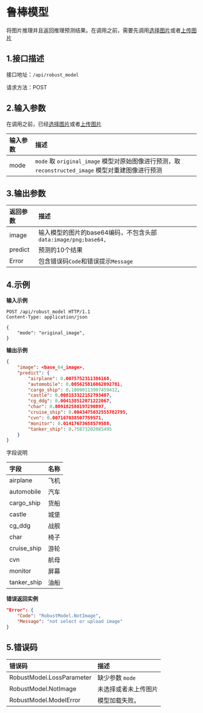 
# 鲁棒模型
将图片推理并且返回推理预测结果。在调用之前，需要先调用[选择图片](api/select_image.md)或者[上传图片](api/upload_image.md)
## 1.接口描述



接口地址：`/api/robust_model`

请求方法：POST

## 2.输入参数

在调用之前，已经[选择图片](api/select_image.md)或者[上传图片](api/upload_image.md)

| 输入参数 | 描述                                                                                               |
| :------- | :------------------------------------------------------------------------------------------------- |
| mode     | `mode` 取 `original_image` 模型对原始图像进行预测，取 `reconstructed_image` 模型对重建图像进行预测 |


## 3.输出参数

| 返回参数 | 描述                                                            |
| :------- | :-------------------------------------------------------------- |
| image    | 输入模型的图片的base64编码，不包含头部 `data:image/png;base64,` |
| predict  | 预测的10个结果                                                  |
| Error    | 包含错误码`Code`和错误提示`Message`                             |

## 4.示例

**输入示例**
```curl
POST /api/robust_model HTTP/1.1
Content-Type: application/json

{
    "mode": "original_image",
}
```

**输出示例**
```json
{
    "image": <base_64_image>,
    "predict": {
        "airplane": 0.0075752311386168,
        "automobile": 0.005625816062092781,
        "cargo_ship": 0.18090113997459412,
        "castle": 0.008153322152793407,
        "cg_ddg": 0.004138512071222067,
        "char": 0.009182588197290897,
        "cruise_ship": 0.0043475632555782795,
        "cvn": 0.007167038507759571,
        "monitor": 0.01417673658579588,
        "tanker_ship": 0.75873202085495
    }
}
```
字段说明

| 字段        | 名称 |
| :---------- | :--- |
| airplane    | 飞机 |
| automobile  | 汽车 |
| cargo_ship  | 货船 |
| castle      | 城堡 |
| cg_ddg      | 战舰 |
| char        | 椅子 |
| cruise_ship | 游轮 |
| cvn         | 航母 |
| monitor     | 屏幕 |
| tanker_ship | 油船 |


**错误返回实例**
```json
"Error": {
    "Code": "RobustModel.NotImage",
    "Message": "not select or upload image"
}
```

## 5.错误码
| 错误码                 | 描述                 |
| :--------------------- | :------------------- |
| RobustModel.LossParameter | 缺少参数 `mode`             |
| RobustModel.NotImage   | 未选择或者未上传图片 |
| RobustModel.ModelError | 模型加载失败。       |

